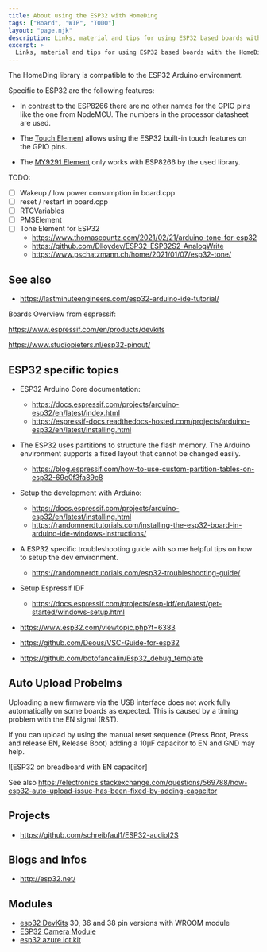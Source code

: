 ```yaml
---
title: About using the ESP32 with HomeDing
tags: ["Board", "WIP", "TODO"]
layout: "page.njk"
description: Links, material and tips for using ESP32 based boards with the HomeDing library.
excerpt: >
  Links, material and tips for using ESP32 based boards with the HomeDing library.
---
```



The HomeDing library is compatible to the ESP32 Arduino environment.

Specific to ESP32 are the following features:

* In contrast to the ESP8266 there are no other names for the GPIO pins like the one from NodeMCU.
The numbers in the processor datasheet are used.

* The [Touch Element](/elements/touch.md) allows using the ESP32 built-in touch features on the GPIO pins.
* The [MY9291 Element](/elements/light/my9291.md) only works with ESP8266 by the used library.

TODO:

* [ ] Wakeup / low power consumption in board.cpp
* [ ] reset / restart in board.cpp
* [ ] RTCVariables
* [ ] PMSElement
* [ ] Tone Element for ESP32
  * <https://www.thomascountz.com/2021/02/21/arduino-tone-for-esp32>
  * <https://github.com/Dlloydev/ESP32-ESP32S2-AnalogWrite>
  * <https://www.pschatzmann.ch/home/2021/01/07/esp32-tone/>


## See also

* <https://lastminuteengineers.com/esp32-arduino-ide-tutorial/>

Boards Overview from espressif:

<https://www.espressif.com/en/products/devkits>

<https://www.studiopieters.nl/esp32-pinout/>


## ESP32 specific topics

* ESP32 Arduino Core documentation:
  * <https://docs.espressif.com/projects/arduino-esp32/en/latest/index.html>
  * <https://espressif-docs.readthedocs-hosted.com/projects/arduino-esp32/en/latest/installing.html>

* The ESP32 uses partitions to structure the flash memory. The Arduino environment supports a fixed layout that cannot be changed easily.
  * <https://blog.espressif.com/how-to-use-custom-partition-tables-on-esp32-69c0f3fa89c8>

* Setup the development with Arduino:
  * <https://docs.espressif.com/projects/arduino-esp32/en/latest/installing.html>
  * <https://randomnerdtutorials.com/installing-the-esp32-board-in-arduino-ide-windows-instructions/>

* A ESP32 specific troubleshooting guide with so me helpful tips on how to setup the dev environment.
  * <https://randomnerdtutorials.com/esp32-troubleshooting-guide/>

* Setup Espressif IDF
  * <https://docs.espressif.com/projects/esp-idf/en/latest/get-started/windows-setup.html>

* <https://www.esp32.com/viewtopic.php?t=6383>
* <https://github.com/Deous/VSC-Guide-for-esp32>
* <https://github.com/botofancalin/Esp32_debug_template>


## Auto Upload Probelms

Uploading a new firmware via the USB interface does not work fully automatically on some boards as expected.
This is caused by a timing problem with the EN signal (RST).

If you can upload by using the manual reset sequence (Press Boot, Press and release EN, Release Boot)
adding a 10µF capacitor to EN and GND may help.

![ESP32 on breadboard with EN capacitor]

See also <https://electronics.stackexchange.com/questions/569788/how-esp32-auto-upload-issue-has-been-fixed-by-adding-capacitor>


## Projects

* <https://github.com/schreibfaul1/ESP32-audioI2S>


## Blogs and Infos

* <http://esp32.net/>


<!--
## JTAG debugging

* <https://www.xjtag.com/>
* <https://www.xjtag.com/about-jtag/what-is-jtag/>

* https://docs.espressif.com/projects/esp-idf/en/latest/esp32/api-guides/jtag-debugging/index.html

* <https://www.youtube.com/watch?v=uq93H7T7cOQ>

* <https://github.com/makercrew/esp_prog_vscode_debug>

* <https://code.visualstudio.com/docs/cpp/cpp-debug>
-->


## Modules

* [esp32 DevKits](esp32_devkit.md) 30, 36 and 38 pin versions with WROOM module
* [ESP32 Camera Module](esp32_cam.md)
* [esp32 azure iot kit](esp32_azure_iot_kit.md)

